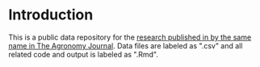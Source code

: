 # Introduction
This is a public data repository for the [research published in by the same name in The Agronomy Journal](https://acsess.onlinelibrary.wiley.com/doi/10.1002/agj2.21308?af=R). Data files are labeled as ".csv" and all related code and output is labeled as ".Rmd".
